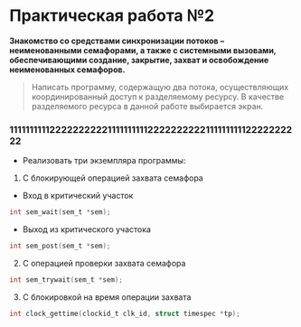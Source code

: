 # Практическая работа №2
**Знакомство со средствами синхронизации потоков – неименованными семафорами, а также с системными вызовами, обеспечивающими создание, закрытие, захват и освобождение неименованных семафоров.**
>Написать программу, содержащую два потока, осуществляющих координированный доступ к разделяемому ресурсу. В качестве разделяемого ресурса в данной работе выбирается экран.

### 111111111122222222221111111111222222222211111111112222222222
- Реализовать три экземпляра программы:
1. С блокирующей операцией захвата семафора 
- Вход в критический участок
```c
int sem_wait(sem_t *sem);
``` 
- Выход из критического участока 
```c
int sem_post(sem_t *sem);
``` 
2. С операцией проверки захвата семафора 
```c
int sem_trywait(sem_t *sem);
``` 
3. С блокировкой на время операции захвата 
```c
int clock_gettime(clockid_t clk_id, struct timespec *tp);
```
